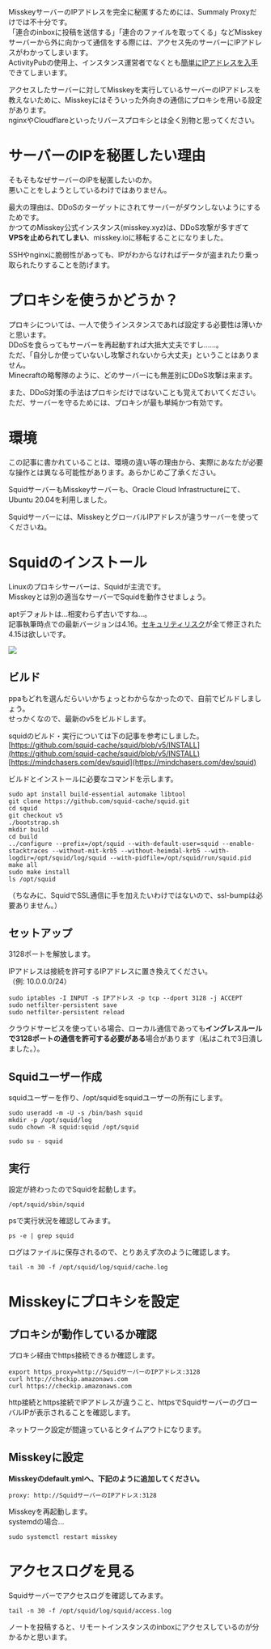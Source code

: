 MisskeyサーバーのIPアドレスを完全に秘匿するためには、Summaly Proxyだけでは不十分です。  
「連合のinboxに投稿を送信する」「連合のファイルを取ってくる」などMisskeyサーバーから外に向かって通信をする際には、アクセス先のサーバーにIPアドレスがわかってしまいます。  
ActivityPubの使用上、インスタンス運営者でなくとも[簡単にIPアドレスを入手](https://gist.github.com/cutiful/4f36da3ed37b24f9a7106064393f5e7f)できてしまいます。

アクセスしたサーバーに対してMisskeyを実行しているサーバーのIPアドレスを教えないために、Misskeyにはそういった外向きの通信にプロキシを用いる設定があります。  
nginxやCloudflareといったリバースプロキシとは全く別物と思ってください。

# サーバーのIPを秘匿したい理由
そもそもなぜサーバーのIPを秘匿したいのか。  
悪いことをしようとしているわけではありません。

最大の理由は、DDoSのターゲットにされてサーバーがダウンしないようにするためです。  
かつてのMisskey公式インスタンス(misskey.xyz)は、DDoS攻撃が多すぎて**VPSを止められてしまい**、misskey.ioに移転することになりました。

SSHやnginxに脆弱性があっても、IPがわからなければデータが盗まれたり乗っ取られたりすることを防げます。

# プロキシを使うかどうか？
プロキシについては、一人で使うインスタンスであれば設定する必要性は薄いかと思います。  
DDoSを食らってもサーバーを再起動すれば大抵大丈夫ですし……。  
ただ、「自分しか使っていないし攻撃されないから大丈夫」ということはありません。  
Minecraftの略奪隊のように、どのサーバーにも無差別にDDoS攻撃は来ます。

また、DDoS対策の手法はプロキシだけではないことも覚えておいてください。  
ただ、サーバーを守るためには、プロキシが最も単純かつ有効です。

# 環境
この記事に書かれていることは、環境の違い等の理由から、実際にあなたが必要な操作とは異なる可能性があります。あらかじめご了承ください。

SquidサーバーもMisskeyサーバーも、Oracle Cloud Infrastructureにて、Ubuntu 20.04を利用しました。

Squidサーバーには、MisskeyとグローバルIPアドレスが違うサーバーを使ってくださいね。

# Squidのインストール
Linuxのプロキシサーバーは、Squidが主流です。  
Misskeyとは別の適当なサーバーでSquidを動作させましょう。

aptデフォルトは…相変わらず古いですね…。  
記事執筆時点での最新バージョンは4.16。[セキュリティリスク](https://github.com/squid-cache/squid/security/advisories)が全て修正された4.15は欲しいです。

![](https://firebasestorage.googleapis.com/v0/b/hideaki-97c59.appspot.com/o/images%2FPFOKUISFS1RaFz4ghSnc2GS6l5z2%2FmObcKBlXf.png?alt=media)

## ビルド
ppaもどれを選んだらいいかちょっとわからなかったので、自前でビルドしましょう。  
せっかくなので、最新のv5をビルドします。

squidのビルド・実行については下の記事を参考にしました。  
[https://github.com/squid-cache/squid/blob/v5/INSTALL](https://github.com/squid-cache/squid/blob/v5/INSTALL)  
[https://mindchasers.com/dev/squid](https://mindchasers.com/dev/squid)  

ビルドとインストールに必要なコマンドを示します。

```
sudo apt install build-essential automake libtool
git clone https://github.com/squid-cache/squid.git
cd squid
git checkout v5
./bootstrap.sh
mkdir build
cd build
../configure --prefix=/opt/squid --with-default-user=squid --enable-stacktraces --without-mit-krb5 --without-heimdal-krb5 --with-logdir=/opt/squid/log/squid --with-pidfile=/opt/squid/run/squid.pid
make all
sudo make install
ls /opt/squid
```

（ちなみに、SquidでSSL通信に手を加えたいわけではないので、ssl-bumpは必要ありません。）

## セットアップ
3128ポートを解放します。

IPアドレスは接続を許可するIPアドレスに置き換えてください。  
（例: 10.0.0.0/24）

```
sudo iptables -I INPUT -s IPアドレス -p tcp --dport 3128 -j ACCEPT
sudo netfilter-persistent save
sudo netfilter-persistent reload
```

クラウドサービスを使っている場合、ローカル通信であっても**イングレスルールで3128ポートの通信を許可する必要がある**場合があります（私はこれで3日潰しました。）。

## Squidユーザー作成
squidユーザーを作り、/opt/squidをsquidユーザーの所有にします。

```
sudo useradd -m -U -s /bin/bash squid
mkdir -p /opt/squid/log
sudo chown -R squid:squid /opt/squid

sudo su - squid
```

## 実行
設定が終わったのでSquidを起動します。

```
/opt/squid/sbin/squid
```

psで実行状況を確認してみます。

```
ps -e | grep squid
```

ログはファイルに保存されるので、とりあえず次のように確認します。

```
tail -n 30 -f /opt/squid/log/squid/cache.log
```

# Misskeyにプロキシを設定
## プロキシが動作しているか確認
プロキシ経由でhttps接続できるか確認します。

```
export https_proxy=http://SquidサーバーのIPアドレス:3128
curl http://checkip.amazonaws.com
curl https://checkip.amazonaws.com
```

http接続とhttps接続でIPアドレスが違うこと、httpsでSquidサーバーのグローバルIPが表示されることを確認します。

ネットワーク設定が間違っているとタイムアウトになります。

## Misskeyに設定
**Misskeyのdefault.ymlへ、下記のように追加してください。**

```
proxy: http://SquidサーバーのIPアドレス:3128
```

Misskeyを再起動します。  
systemdの場合…

```
sudo systemctl restart misskey
```

# アクセスログを見る
Squidサーバーでアクセスログを確認してみます。

```
tail -n 30 -f /opt/squid/log/squid/access.log
```

ノートを投稿すると、リモートインスタンスのinboxにアクセスしているのが分かるかと思います。
